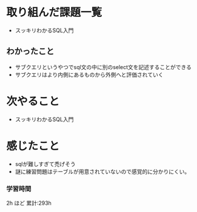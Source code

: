 # 取り組んだ課題一覧
- スッキリわかるSQL入門
## わかったこと
- サブクエリというやつでsql文の中に別のselect文を記述することができる
- サブクエリはより内側にあるものから外側へと評価されていく
# 次やること
- スッキリわかるSQL入門
# 感じたこと
- sqlが難しすぎて禿げそう
- 謎に練習問題はテーブルが用意されていないので感覚的に分かりにくい。
### 学習時間

2h ほど
累計:293h
